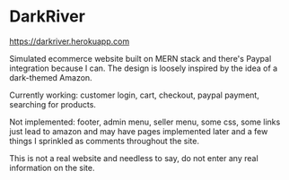 # DarkRiver
https://darkriver.herokuapp.com

Simulated ecommerce website built on MERN stack and there's Paypal integration because I can. 
The design is loosely inspired by the idea of a dark-themed Amazon.

Currently working: customer login, cart, checkout, paypal payment, searching for products.

Not implemented: footer, admin menu, seller menu, some css, some links just lead to amazon and may have pages implemented later and a few things I sprinkled as comments throughout the site.

This is not a real website and needless to say, do not enter any real information on the site.
